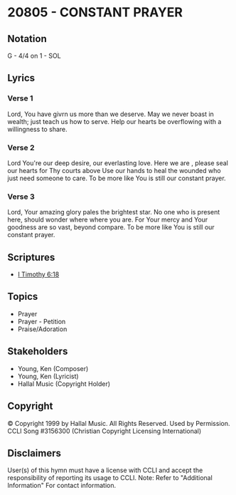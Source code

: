 # 20805 - CONSTANT PRAYER

## Notation

G - 4/4 on 1 - SOL

## Lyrics

### Verse 1

Lord, You have givrn us more than we deserve. May we never boast in wealth; just teach us how to serve. Help our hearts be overflowing with a willingness to share. 

### Verse 2

Lord You're our deep desire, our everlasting love. Here we are , please seal our hearts for Thy courts above Use our hands to heal the wounded who just need someone to care. To be more like You is still our constant prayer.

### Verse 3

Lord, Your amazing glory pales the brightest star. No one who is present here, should wonder where where you are. For Your mercy and Your goodness are so vast, beyond compare. To be more like You is still our constant prayer.


## Scriptures

- [I Timothy 6:18](https://www.biblegateway.com/passage/?search=I%20Timothy%206%3A18)

## Topics

- Prayer
- Prayer - Petition
- Praise/Adoration

## Stakeholders

- Young, Ken (Composer)
- Young, Ken (Lyricist)
- Hallal Music (Copyright Holder)

## Copyright

© Copyright 1999 by Hallal Music.  All Rights Reserved. Used by Permission. CCLI Song #3156300
(Christian Copyright Licensing International)

## Disclaimers

User(s) of this hymn must have a license with CCLI and accept the responsibility of reporting its usage to CCLI.
Note: Refer to "Additional Information" For contact information.

